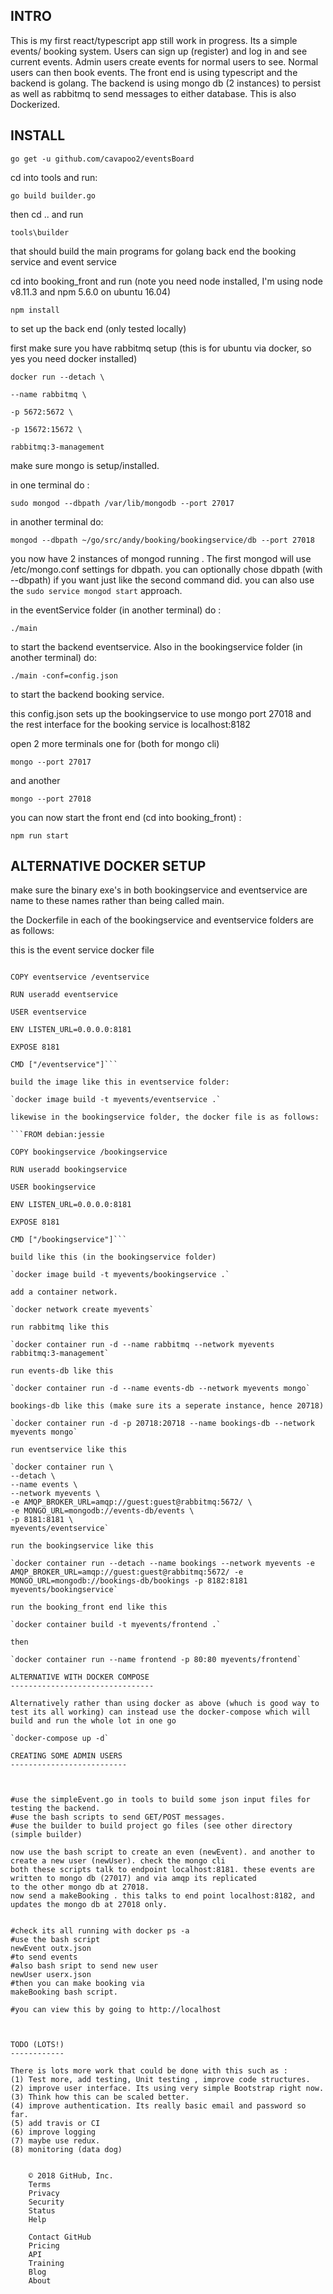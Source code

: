 INTRO
-----

This is my first react/typescript app still work in progress.
Its a simple events/ booking system. Users can sign up (register) and log in and see current events. Admin users create events for normal users to see. Normal users can then book events. 
The front end is using typescript and the backend is golang. The backend is using mongo db (2 instances) to persist as well as rabbitmq to send messages to either database. This is also Dockerized. 

INSTALL
-------
`go get -u github.com/cavapoo2/eventsBoard`

cd into tools and run:

`go build builder.go`

then cd .. and run 

`tools\builder`

that should build the main programs for golang back end the booking service and event service

cd into booking_front and run (note you need node installed, I'm using node v8.11.3 and npm 5.6.0 on ubuntu 16.04)

`npm install` 

to set up the back end (only tested locally)

first make sure you have rabbitmq setup (this is for ubuntu via docker, so yes you need docker installed)
```
docker run --detach \

--name rabbitmq \

-p 5672:5672 \

-p 15672:15672 \

rabbitmq:3-management
```

make sure mongo is setup/installed.

in one terminal do :

`sudo mongod --dbpath /var/lib/mongodb --port 27017`

in another terminal do:

`mongod --dbpath ~/go/src/andy/booking/bookingservice/db --port 27018`

you now have 2 instances of mongod running . The first mongod will use /etc/mongo.conf settings for dbpath. you can optionally chose dbpath (with --dbpath) if you want just like the second command did. you can also use the `sudo service mongod start` approach.

in the eventService folder (in another terminal) do :

`./main` 

to start the backend eventservice. Also in the bookingservice folder (in another terminal) do:

`./main -conf=config.json`

to start the backend booking service.


this config.json sets up the bookingservice to use mongo port 27018
and the rest interface for the booking service is localhost:8182

open 2 more terminals one for (both for mongo cli)  

`mongo --port 27017`

and another

`mongo --port 27018`

you can now start the front end (cd into booking_front) :
    
`npm run start`

ALTERNATIVE DOCKER SETUP
-------------------------

make sure the binary exe's in both bookingservice and eventservice are name to these names rather than being called main.

the Dockerfile in each of the bookingservice and eventservice folders are as follows:

this is the event service docker file

```FROM debian:jessie

COPY eventservice /eventservice

RUN useradd eventservice

USER eventservice

ENV LISTEN_URL=0.0.0.0:8181

EXPOSE 8181

CMD ["/eventservice"]```

build the image like this in eventservice folder:

`docker image build -t myevents/eventservice .`

likewise in the bookingservice folder, the docker file is as follows:

```FROM debian:jessie

COPY bookingservice /bookingservice

RUN useradd bookingservice

USER bookingservice

ENV LISTEN_URL=0.0.0.0:8181

EXPOSE 8181

CMD ["/bookingservice"]```

build like this (in the bookingservice folder)

`docker image build -t myevents/bookingservice .`

add a container network.

`docker network create myevents`

run rabbitmq like this

`docker container run -d --name rabbitmq --network myevents
rabbitmq:3-management`

run events-db like this

`docker container run -d --name events-db --network myevents mongo`

bookings-db like this (make sure its a seperate instance, hence 20718)

`docker container run -d -p 20718:20718 --name bookings-db --network myevents mongo`

run eventservice like this

`docker container run \
--detach \
--name events \
--network myevents \
-e AMQP_BROKER_URL=amqp://guest:guest@rabbitmq:5672/ \
-e MONGO_URL=mongodb://events-db/events \
-p 8181:8181 \
myevents/eventservice`

run the bookingservice like this

`docker container run --detach --name bookings --network myevents -e AMQP_BROKER_URL=amqp://guest:guest@rabbitmq:5672/ -e MONGO_URL=mongodb://bookings-db/bookings -p 8182:8181 myevents/bookingservice`

run the booking_front end like this

`docker container build -t myevents/frontend .`

then

`docker container run --name frontend -p 80:80 myevents/frontend`	 

ALTERNATIVE WITH DOCKER COMPOSE
--------------------------------

Alternatively rather than using docker as above (whuch is good way to test its all working) can instead use the docker-compose which will build and run the whole lot in one go

`docker-compose up -d`

CREATING SOME ADMIN USERS
--------------------------



#use the simpleEvent.go in tools to build some json input files for testing the backend. 
#use the bash scripts to send GET/POST messages.
#use the builder to build project go files (see other directory (simple builder)

now use the bash script to create an even (newEvent). and another to create a new user (newUser). check the mongo cli
both these scripts talk to endpoint localhost:8181. these events are written to mongo db (27017) and via amqp its replicated
to the other mongo db at 27018. 
now send a makeBooking . this talks to end point localhost:8182, and updates the mongo db at 27018 only.


#check its all running with docker ps -a
#use the bash script 
newEvent outx.json 
#to send events
#also bash sript to send new user
newUser userx.json
#then you can make booking via
makeBooking bash script.

#you can view this by going to http://localhost



TODO (LOTS!)
------------

There is lots more work that could be done with this such as :
(1) Test more, add testing, Unit testing , improve code structures.
(2) improve user interface. Its using very simple Bootstrap right now.
(3) Think how this can be scaled better. 
(4) improve authentication. Its really basic email and password so far.
(5) add travis or CI
(6) improve logging
(7) maybe use redux. 
(8) monitoring (data dog)


    © 2018 GitHub, Inc.
    Terms
    Privacy
    Security
    Status
    Help

    Contact GitHub
    Pricing
    API
    Training
    Blog
    About

